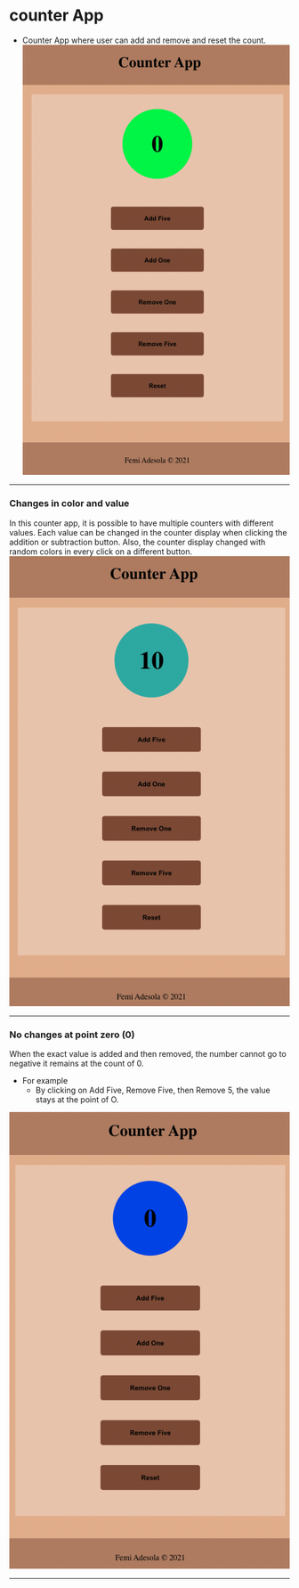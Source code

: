 # counter App
- Counter App where user can add and remove and reset the count.
![screenshot](/img/Counter_App.png)

---
### Changes in color and value

In this counter app, it is possible to have multiple counters with different values. Each value can be changed in the counter display when clicking the addition or subtraction button. Also, the counter display changed with random colors in every click on a different button.
![screenshot](/img/Changedcolor.png)

___
### No changes at point zero (0)
When the exact value is added and then removed, the number cannot go to negative it remains at the count of 0. 
- For example
    -   By clicking on Add Five, Remove Five, then Remove 5, the value stays at the point of O. 


![screenshot](/img/Counter.png)

---
